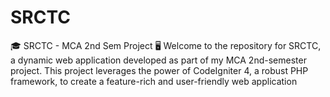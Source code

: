 # SRCTC
🎓 SRCTC - MCA 2nd Sem Project 🖥️  Welcome to the repository for SRCTC, a dynamic web application developed as part of my MCA 2nd-semester project. This project leverages the power of CodeIgniter 4, a robust PHP framework, to create a feature-rich and user-friendly web application
